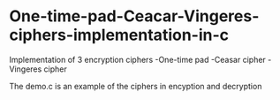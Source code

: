 # One-time-pad-Ceacar-Vingeres-ciphers-implementation-in-c

Implementation of 3 encryption ciphers
-One-time pad
-Ceasar cipher
-Vingeres cipher

The demo.c is an example of the ciphers in encyption and decryption

